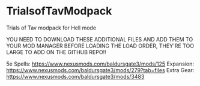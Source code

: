 # TrialsofTavModpack
Trials of Tav modpack for Hell mode

YOU NEED TO DOWNLOAD THESE ADDITIONAL FILES AND ADD THEM TO YOUR MOD MANAGER BEFORE LOADING THE LOAD ORDER, THEY'RE TOO LARGE TO ADD ON THE GITHUB REPO!!

5e Spells: https://www.nexusmods.com/baldursgate3/mods/125
Expansion: https://www.nexusmods.com/baldursgate3/mods/279?tab=files
Extra Gear: https://www.nexusmods.com/baldursgate3/mods/3483

